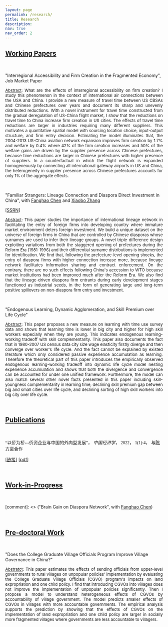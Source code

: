 ```yaml
---
layout: page
permalink: /research/
title: Research
description: 
nav: true
nav_order: 2
---
```




## <u>Working Papers</u>

<p>&nbsp;</p>

"Interregional Accessibility and Firm Creation in the Fragmented Economy", Job Market Paper

<font size="-1">
<p style="text-align: justify"> <ins>Abstract</ins>: What are the effects of interregional accessibility on firm creation? I study this phenomenon in the context of international air connections between the USA and China. I provide a new measure of travel time between US CBSAs and Chinese prefectures over years and document its sharp and unevenly distributed reductions. With a novel instrument for travel time constructed from the gradual deregulation of US-China flight market, I show that the reductions on travel time to China increase firm creation in US cities. The effects of travel time reductions are larger in industries requiring many different suppliers. This motivates a quantitative spatial model with sourcing location choice, input-output structure, and firm entry decision. Estimating the model illuminates that, the 2004-2013 US-China aviation network expansion improves firm creation by 1.7% and welfare by 0.4% where 42% of the firm creation increases and 50% of the welfare gains are driven by the supplier presence across Chinese prefectures, because time reductions are larger in Chinese prefectures with higher presence of suppliers. In a counterfactual in which the flight network is expanded homogeneously by connecting all international gateway airports in US and China, the heterogeneity in supplier presence across Chinese prefectures accounts for only 1% of the aggregate effects.</p></font>


<p>&nbsp;</p>

"Familiar Strangers: Lineage Connection and Diaspora Direct Investment in China", with [Fanghao Chen](https://fanghaochen.github.io/homepage/) and [Xiaobo Zhang](https://en.gsm.pku.edu.cn/conjsxq.jsp?urltype=tree.TreeTempUrl&wbtreeid=1099&user_id=x.zhang) 

[[SSRN](https://papers.ssrn.com/sol3/papers.cfm?abstract_id=4004159)]

<font size="-1"> 
<p style="text-align: justify"><ins>Abstract</ins>: This paper studies the importance of international lineage network in facilitating the entry of foreign firms into developing country where immature market environment deters foreign investment. We build a unique dataset on the universe of foreign firms in China that are controlled by Chinese diasporas whose surnames are used to infer their lineage groups. A novel triple-difference design exploiting variations from both the staggered opening of prefectures during the Reform Era (1981-1996) and their differential surname distributions is implemented for identification. We find that, following the prefecture-level opening shocks, the entry of diaspora firms with higher connection increase more, because lineage network facilitates information sharing and contract enforcement. On the contrary, there are no such effects following China's accession to WTO because market institutions had been improved much after the Reform Era. We also find that the lineage-driven diaspora firm entrants during early development stages functioned as industrial seeds, in the form of generating large and long-term positive spillovers on non-diaspora firm entry and investment.</p></font>

<p>&nbsp;</p>

"Endogenous Learning, Dynamic Agglomeration, and Skill Premium over Life Cycle"

<font size="-1"> 
<p style="text-align: justify"><ins>Abstract</ins>: This paper proposes a new measure on learning with time use survey data and shows that learning time is lower in big city and higher for high skill workers especially when they are young. This indicates endogenous learning-working tradeoff with skill complementarity. This paper also documents the fact that in 1980-2007 US census data city size wage elasticity firstly diverge and then converge over worker's life cycle. And the fact cannot be explained by existed literature which only considered passive experience accumulation as learning. Therefore the theoretical part of this paper introduces the empirically observed endogenous learning-working tradeoff into dynamic life cycle model nesting experience accumulation and shows that both the divergence and convergence can be accounted for under one unified framework. Furthermore, the model can also match several other novel facts presented in this paper including skill-youngness complementarity in learning time, declining skill premium gap between big and small cities over life cycle, and declining sorting of high skill workers into big city over life cycle.</p></font>


<p>&nbsp;</p>

## <u>Publications</u>

<p>&nbsp;</p>

<a style="font-family: Microsoft Yahei">“以侨为桥---侨资企业与中国的外向型发展”， *中国经济学*， 2022， 1(1):4， 与[陈方豪](https://fanghaochen.github.io/homepage/)合作</a>

[[链接](https://www.jcejournal.com.cn/CN/abstract/abstract3.shtml)] [<a href="{{ site.url }}/assets/pdf/pub1.pdf" target="_blank">pdf</a>]

 
<p>&nbsp;</p>


## <u>Work-in-Progress</u>

<p>&nbsp;</p>

[comment]: <> ("Brain Gain on Diaspora Network", with [Fanghao Chen](https://fanghaochen.github.io/homepage/))

<p>&nbsp;</p>

## <u>Pre-doctoral Work</u>

<p>&nbsp;</p>

"Does the College Graduate Village Officials Program Improve Village Governance in China?"

<font size="-1">
<p style="text-align: justify"><ins>Abstratct</ins>: This paper estimates the effects of sending officials from upper-level governments to rural villages on unpopular policies' implementation by evaluating the College Graduate Village Officials (CGVO) program's impacts on land expropriation and one child policy. I find that introducing CGVOs into villages does not improve the implementation of unpopular policies significantly. Then I propose a model to understand heterogeneous effects of CGVOs by accountability of village government. The model predicts smaller effects of CGVOs in villages with more accountable governments.  The empirical analysis supports the prediction by showing that the effects of CGVOs on the implementation of land expropriation and one child policy are larger in socially more fragmented villages where governments are less accountable to villagers.</p></font>



